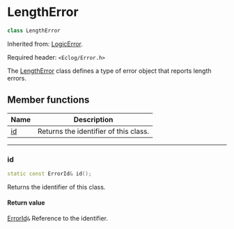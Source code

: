 # LengthError

```c++
class LengthError
```

Inherited from: [LogicError](LogicError.md).

Required header: `<Eclog/Error.h>`

The [LengthError](LengthError.md) class defines a type of error object that reports length errors.

## Member functions

| Name      | Description                           |
| --------- | ------------------------------------- |
| [id](#id) | Returns the identifier of this class. |

* * *

### id

```c++
static const ErrorId& id();
```

Returns the identifier of this class.

#### Return value

[ErrorId](ErrorId.md)`&` Reference to the identifier.